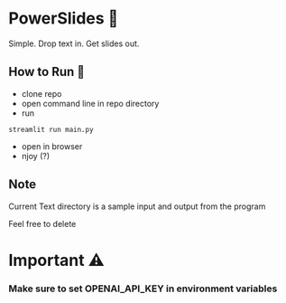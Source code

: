 # PowerSlides 🛝

Simple. Drop text in. Get slides out.

## How to Run 👟

- clone repo
- open command line in repo directory
- run
```
streamlit run main.py
```

- open in browser
- njoy (?)

## Note

Current Text directory is a sample input and output from the program

Feel free to delete

# Important ⚠️

### Make sure to set OPENAI_API_KEY in environment variables

